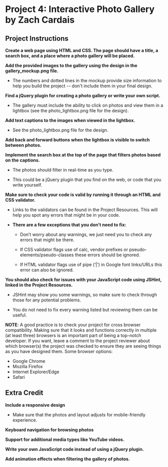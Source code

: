 # Project 4: Interactive Photo Gallery by Zach Cardais

## Project Instructions
**Create a web page using HTML and CSS. The page should have a title, a search box, and a place where a photo gallery will be placed.**

**Add the provided images to the gallery using the design in the gallery_mockup.png file.**
+ The numbers and dotted lines in the mockup provide size information to help you build the project -- don't include them in your final design.

**Find a jQuery plugin for creating a photo gallery or write your own script.**
+ The gallery must include the ability to click on photos and view them in a lightbox (see the photo_lightbox.png file for the design).

**Add text captions to the images when viewed in the lightbox.**
+ See the photo_lightbox.png file for the design.

**Add back and forward buttons when the lightbox is visible to switch between photos.**

**Implement the search box at the top of the page that filters photos based on the captions.**
+ The photos should filter in real-time as you type.

+ This could be a jQuery plugin that you find on the web, or code that you write yourself.

**Make sure to check your code is valid by running it through an HTML and CSS validator.**
+ Links to the validators can be found in the Project Resources. This will help you spot any errors that might be in your code.

+ **There are a few exceptions that you don’t need to fix:**
  + Don’t worry about any warnings, we just need you to check any errors that might be there.

  + If CSS validator flags use of calc, vendor prefixes or pseudo-elements/pseudo-classes these errors should be ignored.

  + If HTML validator flags use of pipe (‘|’) in Google font links/URLs this error can also be ignored.

**You should also check for issues with your JavaScript code using JSHint, linked in the Project Resources.**
+ JSHint may show you some warnings, so make sure to check through those for any potential problems.

+ You do not need to fix every warning listed but reviewing them can be useful.

**NOTE**: A good practice is to check your project for cross browser compatibility. Making sure that it looks and functions correctly in multiple (at least three) browsers is an important part of being a top-notch developer. If you want, leave a comment to the project reviewer about which browser(s) the project was checked to ensure they are seeing things as you have designed them.
Some browser options:
+ Google Chrome
+ Mozilla Firefox
+ Internet Explorer/Edge
+ Safari


## Extra Credit
**Include a responsive design**

+ Make sure that the photos and layout adjusts for mobile-friendly experience.

**Keyboard navigation for browsing photos**

**Support for additional media types like YouTube videos.**

**Write your own JavaScript code instead of using a jQuery plugin.**

**Add animation effects when filtering the gallery of photos.**

